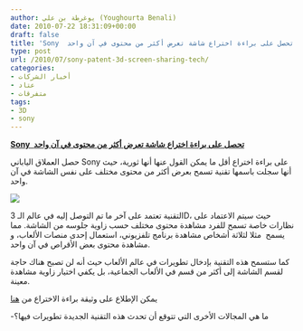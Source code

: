 ```yaml
---
author: يوغرطة بن علي (Youghourta Benali)
date: 2010-07-22 18:31:09+00:00
draft: false
title: 'Sony  تحصل على براءة اختراع شاشة تعرض أكثر من محتوى في آن واحد  '
type: post
url: /2010/07/sony-patent-3d-screen-sharing-tech/
categories:
- أخبار الشركات
- عتاد
- متفرقات
tags:
- 3D
- sony
---
```


**[Sony  تحصل على براءة اختراع شاشة تعرض أكثر من محتوى في آن واحد](http://www.it-scoop.com/2010/07/sony-patent-3d-screen-sharing-tech/)**




حصل العملاق الياباني Sony على براءة اختراع أقل ما يمكن القول عنها أنها ثورية، حيث أنها سجلت باسمها تقنية تسمح بعرض أكثر من محتوى مختلف على نفس الشاشة في آن واحد.




[![](http://www.it-scoop.com/wp-content/uploads/2010/07/sony-patent-3d.jpg)
](http://www.it-scoop.com/2010/07/Sony-patent-3D-screen-sharing-tech‎)


التقنية تعتمد على آخر ما تم التوصل إليه في عالم الـ 3D، حيث سيتم الاعتماد على نظارات خاصة تسمح للفرد مشاهدة محتوى مختلف حسب زاوية جلوسه من الشاشة. مما يسمح  مثلا لثلاثة أشخاص مشاهدة برنامج تلفزيوني، استعمال إحدى منصات الألعاب، و مشاهدة محتوى بعض الأقراص في آن واحد.

كما ستسمح هذه التقنية بإدخال تطويرات في عالم الألعاب حيث أنه لن تصبح هناك حاجة لقسم الشاشة إلى أكثر من قسم في الألعاب الجماعية، بل يكفي اختيار زاوية مشاهدة معينة.

يمكن الإطلاع على وثيقة براءة الاختراع من [هنا](http://www.freepatentsonline.com/20100177174.pdf)

-ما هي المجالات الأخرى التي تتوقع أن تحدث هذه التقنية الجديدة تطويرات فيها؟

